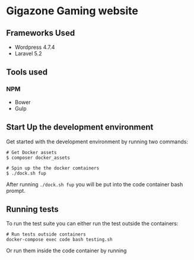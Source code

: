 # Gigazone Gaming website

## Frameworks Used
* Wordpress 4.7.4
* Laravel 5.2

## Tools used

### NPM
* Bower
* Gulp



## Start Up the development environment
Get started with the development environment by running two commands:
```
# Get Docker assets
$ composer docker_assets
```
```
# Spin up the the docker comtainers
$ ./dock.sh fup
```

After running ``./dock.sh fup`` you will be put into the code container bash prompt.

## Running tests

To run the test suite you can either run the test outside the containers:

```
# Run tests outside containers
docker-compose exec code bash testing.sh
```
Or run them inside the code container by running
